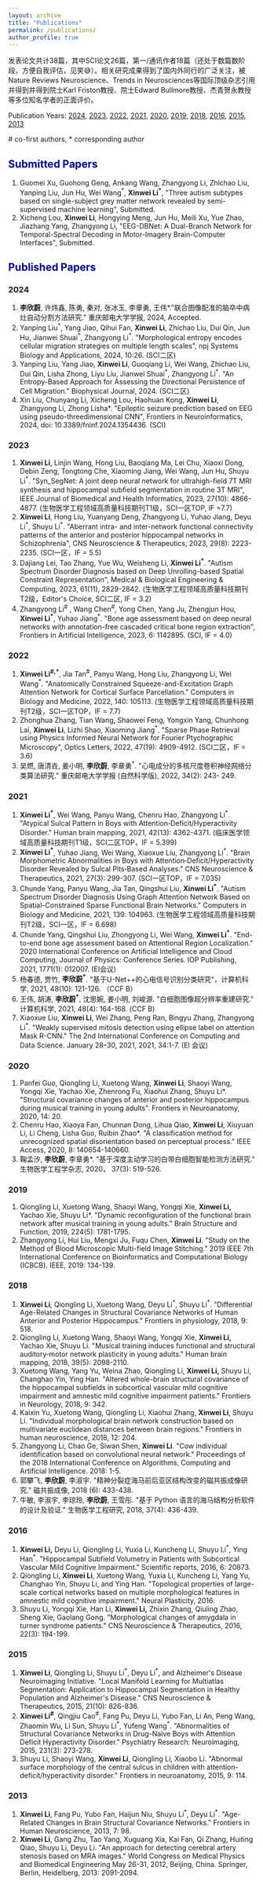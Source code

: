 ```yaml
---
layout: archive
title: "Publications"
permalink: /publications/
author_profile: true
---
```


发表论文共计38篇，其中SCI论文26篇，第一/通讯作者18篇（还处于数篇数阶段，方便自我评估，见笑😅）。相关研究成果得到了国内外同行的广泛关注，被Nature Reviews Neuroscience、Trends in Neurosciences等国际顶级杂志引用并得到并得到院士Karl Friston教授、院士Edward Bullmore教授、杰青贺永教授等多位知名学者的正面评价。

Publication Years: [2024](#jump2024), [2023](#jump2023), [2022](#jump2022), [2021](#jump2021), [2020](#jump2020), [2019](#jump2019), [2018](#jump2018), [2016](#jump2016), [2015](#jump2015), [2013](#jump2013)

\# co-first authors, * corresponding author  

## <font color=DarkBlue>Submitted Papers</font> 

1. Guomei Xu, Guohong Geng, Ankang Wang, Zhangyong Li, Zhichao Liu, Yanping Liu, Jun Hu, Wei Wang<sup>\*</sup>, **Xinwei Li<sup>\*</sup>**, "Three autism subtypes based on single-subject grey matter network revealed by semi-supervised machine learning", Submitted.
2. Xicheng Lou, **Xinwei Li**, Hongying Meng, Jun Hu, Meili Xu, Yue Zhao, Jiazhang Yang, Zhangyong Li, "EEG-DBNet: A Dual-Branch Network for Temporal-Spectral Decoding in Motor-Imagery Brain-Computer Interfaces", Submitted.

## <font color=DarkBlue>Published Papers</font>

### <span id="jump2024">2024</span>

1. **李欣蔚**, 许炜鑫, 陈勇, 秦对, 张冰玉, 李章勇, 王伟*."联合图像配准的脑卒中病灶自动分割方法研究." 重庆邮电大学学报, 2024, Accepted.
2. Yanping Liu<sup>\*</sup>, Yang Jiao, Qihui Fan, **Xinwei Li**, Zhichao Liu, Dui Qin, Jun Hu, Jianwei Shuai<sup>*</sup>, Zhangyong Li<sup>\*</sup>. "Morphological entropy encodes cellular migration strategies on multiple length scales", npj Systems Biology and Applications, 2024, 10:26. (SCI二区)
3. Yanping Liu, Yang Jiao, **Xinwei Li**, Guoqiang Li, Wei Wang, Zhichao Liu, Dui Qin, Lisha Zhong, Liyu Liu, Jianwei Shuai<sup>\*</sup>, Zhangyong Li<sup>\*</sup>. "An Entropy-Based Approach for Assessing the Directional Persistence of Cell Migration." Biophysical Journal, 2024. (SCI二区)
4. Xin Liu, Chunyang Li, Xicheng Lou, Haohuan Kong, **Xinwei Li**, Zhangyong Li, Zhong Lisha*. "Epileptic seizure prediction based on EEG using pseudo-threedimensional CNN", Frontiers in Neuroinformatics, 2024, doi: 10.3389/fninf.2024.1354436. (SCI)

### <span id="jump2023">2023</span>

1. **Xinwei Li**, Linjin Wang, Hong Liu, Baoqiang Ma, Lei Chu, Xiaoxi Dong, Debin Zeng, Tongtong Che,  Xiaoming Jiang, Wei Wang, Jun Hu, Shuyu Li<sup>*</sup>. "Syn_SegNet: A joint deep neural network for ultrahigh-ﬁeld 7T MRI synthesis and hippocampal subﬁeld segmentation in routine 3T MRI", IEEE Journal of Biomedical and Health Informatics, 2023, 27(10): 4866-4877. (生物医学工程领域高质量科技期刊T1级，SCI一区TOP, IF =7.7)
2. **Xinwei Li**, Hong Liu, Yuanyang Deng, Zhangyong Li, Yuhao Jiang, Deyu Li<sup>*</sup>,  Shuyu Li<sup>\*</sup>. "Aberrant intra- and inter-network functional connectivity patterns of the anterior and posterior hippocampal networks in Schizophrenia", CNS Neuroscience & Therapeutics, 2023, 29(8): 2223-2235. (SCI一区，IF = 5.5)
3. Dajiang Lei, Tao Zhang, Yue Wu, Weisheng Li, **Xinwei Li<sup>*</sup>**. "Autism Spectrum Disorder Diagnosis based on Deep Unrolling-based Spatial Constraint Representation", Medical & Biological Engineering & Computing, 2023, 61(11), 2829-2842. (生物医学工程领域高质量科技期刊T2级，Editor's Choice, SCI二区, IF = 3.2) 
4. Zhangyong Li<sup>#</sup> , Wang Chen<sup>#</sup>, Yong Chen, Yang Ju, Zhengjun Hou, **Xinwei Li<sup>*</sup>**, Yuhao Jiang<sup>*</sup>. "Bone age assessment based on deep neural networks with annotation-free cascaded critical bone region extraction", Frontiers in Artificial Intelligence, 2023, 6: 1142895. (SCI, IF = 4.0)

### <span id="jump2022">2022</span>

1. **Xinwei Li<sup>#,*</sup>**,  Jia Tan<sup>#</sup>, Panyu Wang, Hong Liu, Zhangyong Li, Wei Wang<sup>*</sup>. "Anatomically Constrained Squeeze-and-Excitation Graph Attention Network for Cortical Surface Parcellation." Computers in Biology and Medicine, 2022, 140: 105113. (生物医学工程领域高质量科技期刊T2级，SCI一区TOP，IF = 7.7)
2. Zhonghua Zhang, Tian Wang, Shaowei Feng, Yongxin Yang, Chunhong Lai, **Xinwei Li**, Lizhi Shao, Xiaoming Jiang<sup>\*</sup>. "Sparse Phase Retrieval using Physics Informed Neural Network for Fourier Ptychographic Microscopy", Optics Letters, 2022, 47(19): 4909-4912. (SCI二区，IF = 3.6)
3. 吴燃, 唐清垚, 姜小明, **李欣蔚**, 李章勇<sup>*</sup>. "心电成分的多核尺度卷积神经网络分类算法研究." 重庆邮电大学学报 (自然科学版), 2022, 34(2): 243- 249.

### <span id="jump2021">2021</span>

1. **Xinwei Li<sup>*</sup>**, Wei Wang, Panyu Wang, Chenru Hao, Zhangyong Li<sup>*</sup>. "Atypical Sulcal Pattern in Boys with Attention‐Deficit/Hyperactivity Disorder." Human brain mapping, 2021, 42(13): 4362-4371.  (临床医学领域高质量科技期刊T1级，SCI二区TOP，IF = 5.399)
2. **Xinwei Li<sup>*</sup>**, Yuhao Jiang, Wei Wang, Xiaoxue Liu,  Zhangyong Li<sup>*</sup>. "Brain Morphometric Abnormalities in Boys with Attention‐Deficit/Hyperactivity Disorder Revealed by Sulcal Pits‐Based Analyses." CNS Neuroscience & Therapeutics, 2021, 27(3): 299-307. (SCI一区TOP，IF = 7.035)
3. Chunde Yang, Panyu Wang, Jia Tan, Qingshui Liu, **Xinwei Li<sup>*</sup>**. "Autism Spectrum Disorder Diagnosis Using Graph Attention Network Based on Spatial-Constrained Sparse Functional Brain Networks." Computers in Biology and Medicine, 2021, 139: 104963. (生物医学工程领域高质量科技期刊T2级，SCI一区，IF = 6.698)
4. Chunde Yang, Qingshui Liu, Zhongyong Li, Wei Wang, **Xinwei Li<sup>*</sup>**. "End-to-end bone age assessment based on Attentional Region Localization." 2020 International Conference on Artificial Intelligence and Cloud Computing, Journal of Physics: Conference Series. IOP Publishing, 2021, 1771(1): 012007. (EI会议)
5. 杨春德, 贾竹, **李欣蔚<sup>*</sup>**. "基于U-Net++的心电信号识别分类研究"，计算机科学, 2021, 48(10): 121-126. （CCF B）
6. 王伟, 胡涛, **李欣蔚<sup>*</sup>**, 沈思婉, 姜小明, 刘峻源. "白细胞图像超分辨率重建研究." 计算机科学, 2021, 48(4): 164-168. (CCF B)
7. Xiaoxue Liu, **Xinwei Li**, Wei Zhang, Peng Ran, Bingyu Zhang, Zhangyong Li<sup>*</sup>. "Weakly supervised mitosis detection using ellipse label on attention Mask R-CNN." The 2nd International Conference on Computing and Data Science. January 28–30, 2021, 2021, 34:1-7. (EI 会议)

### <span id="jump2020">2020</span>

1. Panfei Guo, Qiongling Li, Xuetong Wang, **Xinwei Li**, Shaoyi Wang, Yongqi Xie, Yachao Xie, Zhenrong Fu, Xiaohui Zhang, Shuyu Li*. "Structural covariance changes of anterior and posterior hippocampus during musical training in young adults". Frontiers in Neuroanatomy, 2020, 14: 20.
2. Chenru Hao, Xiaoya Fan, Chunnan Dong, Lihua Qiao, **Xinwei Li**, Xiuyuan Li, Li Cheng, Lisha Guo, Ruibin Zhao*. "A classification method for unrecognized spatial disorientation based on perceptual process." IEEE Access, 2020, 8: 140654-140660.
3. 鞠孟汐, **李欣蔚**, 李章勇*. "基于深度主动学习的白带白细胞智能检测方法研究." 生物医学工程学杂志, 2020， 37(3): 519-526.

### <span id="jump2019">2019</span>

1. Qiongling Li, Xuetong Wang, Shaoyi Wang, Yongqi Xie, **Xinwei Li,** Yachao Xie, Shuyu Li*. "Dynamic reconfiguration of the functional brain network after musical training in young adults." Brain Structure and Function, 2019, 224(5): 1781-1795.
2. Zhangyong Li, Hui Liu, Mengxi Ju, Fuqu Chen, **Xinwei Li**. "Study on the Method of Blood Microscopic Multi-field Image Stitching." 2019 IEEE 7th International Conference on Bioinformatics and Computational Biology (ICBCB). IEEE, 2019: 134-139.

### <span id="jump2018">2018</span>

1. **Xinwei Li**, Qiongling Li, Xuetong Wang, Deyu Li<sup>*</sup>,  Shuyu Li<sup>\*</sup>. "Differential Age-Related Changes in Structural Covariance Networks of Human Anterior and Posterior Hippocampus." Frontiers in physiology, 2018, 9: 518. 
2. Qiongling Li, Xuetong Wang, Shaoyi Wang, Yongqi Xie, **Xinwei Li,** Yachao Xie, Shuyu Li. "Musical training induces functional and structural auditory‐motor network plasticity in young adults." Human brain mapping, 2018, 39(5): 2098-2110.
3. Xuetong Wang, Yang Yu, Weina Zhao, Qiongling Li, **Xinwei Li,** Shuyu Li, Changhao Yin, Ying Han. "Altered whole-brain structural covariance of the hippocampal subfields in subcortical vascular mild cognitive impairment and amnestic mild cognitive impairment patients." Frontiers in Neurology, 2018, 9: 342.
4. Kaixin Yu, Xuetong Wang, Qiongling Li, Xiaohui Zhang, **Xinwei Li**, Shuyu Li. "Individual morphological brain network construction based on multivariate euclidean distances between brain regions." Frontiers in human neuroscience, 2018, 12: 204.
5. Zhangyong Li, Chao Ge, Siwan Shen, **Xinwei Li**. "Cow individual identification based on convolutional neural network." Proceedings of the 2018 International Conference on Algorithms, Computing and Artificial Intelligence. 2018: 1-5.
6. 郭攀飞, **李欣蔚**, 李淑宇. "精神分裂症海马前后亚区结构改变的磁共振成像研究." 磁共振成像, 2018 (6): 433-438.
7. 牛敏, 李淑宇, 李琼玲, **李欣蔚**, 王雪彤. "基于 Python 语言的海马结构分析软件的设计及验证." 生物医学工程研究, 2018, 37(4): 436-439.

### <span id="jump2016">2016</span>

1. **Xinwei Li,** Deyu Li, Qiongling Li, Yuxia Li, Kuncheng Li, Shuyu Li<sup>\*</sup>, Ying Han<sup>\*</sup>. "Hippocampal Subfield Volumetry in Patients with Subcortical Vascular Mild Cognitive Impairment." Scientific reports, 2016, 6: 20873.
2. Qiongling Li, **Xinwei Li**, Xuetong Wang, Yuxia Li, Kuncheng Li, Yang Yu, Changhao Yin, Shuyu Li, and Ying Han. "Topological properties of large-scale cortical networks based on multiple morphological features in amnestic mild cognitive impairment." Neural Plasticity, 2016.
3. Shuyu Li, Yongqi Xie, Han Li, **Xinwei Li,** Zhixin Zhang, Qiuling Zhao, Sheng Xie, Gaolang Gong. "Morphological changes of amygdala in turner syndrome patients." CNS Neuroscience & Therapeutics, 2016, 22(3): 194-199.

### <span id="jump2015">2015</span>

1. **Xinwei Li**, Qiongling Li, Shuyu Li<sup>\*</sup>, Deyu Li<sup>\*</sup>, and Alzheimer's Disease Neuroimaging Initiative. "Local Manifold Learning for Multiatlas Segmentation: Application to Hippocampal Segmentation in Healthy Population and Alzheimer's Disease." CNS Neuroscience & Therapeutics, 2015, 21(10): 826-836.
2. **Xinwei Li<sup>#</sup>**, Qingjiu Cao<sup>#</sup>, Fang Pu, Deyu Li, Yubo Fan, Li An, Peng Wang, Zhaomin Wu, Li Sun, Shuyu Li<sup>\*</sup>, Yufeng Wang<sup>\*</sup>. "Abnormalities of Structural Covariance Networks in Drug-Naïve Boys with Attention Deficit Hyperactivity Disorder." Psychiatry Research: Neuroimaging, 2015, 231(3): 273-278. 
3. Shuyu Li, Shaoyi Wang, **Xinwei Li**, Qiongling Li, Xiaobo Li. "Abnormal surface morphology of the central sulcus in children with attention-deficit/hyperactivity disorder." Frontiers in neuroanatomy, 2015, 9: 114.

### <span id="jump2013">2013</span>

1. **Xinwei Li**, Fang Pu, Yubo Fan, Haijun Niu, Shuyu Li<sup>\*</sup>, Deyu Li<sup>\*</sup>. "Age-Related Changes in Brain Structural Covariance Networks." Frontiers in Human Neuroscience, 2013, 7: 98. 
2. **Xinwei Li**, Gang Zhu, Tao Yang, Xuguang Xia, Kai Fan, Qi Zhang, Huiting Qiao, Shuyu Li, Deyu Li. "An approach for detecting cerebral artery stenosis based on MRA images." World Congress on Medical Physics and Biomedical Engineering May 26-31, 2012, Beijing, China. Springer, Berlin, Heidelberg, 2013: 2091-2094.

